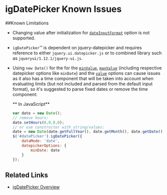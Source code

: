 ﻿<!--
|metadata|
{
    "fileName": "igdatepicker-known-issues",
    "controlName": "igDatePicker",
    "tags": ["Known Issues"]
}
|metadata|
-->

# igDatePicker Known Issues


##Known Limitations

- Changing value after initialization for [`dateInputFormat`](%%jQueryApiUrl%%/ui.igdatepicker#options:dateInputFormat) option is not supported.
- `igDatePicker`™ is dependent on jquery-datepicker and requires reference to either `jquery.ui.datepicker.js` or to combined library such as `jqueryui/1.12.1/jquery-ui.js`.
- Using `new Date()` for the for the [`minValue`](%%jQueryApiUrl%%/ui.igdatepicker#options:minValue), [`maxValue`](%%jQueryApiUrl%%/ui.igdatepicker#options:maxValue) (including respective datepicker options like `minDate`) and the [`value`](%%jQueryApiUrl%%/ui.igdatepicker#options:value) options can cause issues as it also has a time component that will be taken into account when evaluating limits (but not included and parsed from the default input format), so it's suggested to parse fixed dates or remove the time component:
	
	** In JavaScript**
	```js
	var date = new Date();
	// remove hours:
	date.setHours(0,0,0,0);
	// or use constructor with string/values:
	date = new Date(date.getFullYear(), date.getMonth(), date.getDate());
    $('#datePicker').igDatePicker({
        dataMode: 'date',
        datepickerOptions: {
            minDate: date
        }
    });
	```

## Related Links
-   [igDatePicker Overview](igDatePicker-Overview.html)

 

 


